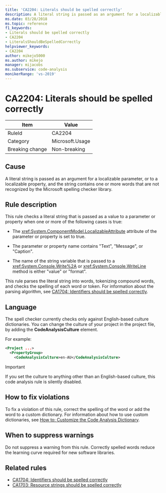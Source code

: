 ```yaml
---
title: 'CA2204: Literals should be spelled correctly'
description: A literal string is passed as an argument for a localizable parameter, or to a localizable property, and the string contains one or more words that are not recognized by the Microsoft spelling checker library.
ms.date: 03/28/2018
ms.topic: reference
f1_keywords:
- Literals should be spelled correctly
- CA2204
- LiteralsShouldBeSpelledCorrectly
helpviewer_keywords:
- CA2204
author: mikejo5000
ms.author: mikejo
manager: mijacobs
ms.subservice: code-analysis
monikerRange: 'vs-2019'
---
```


# CA2204: Literals should be spelled correctly

|Item|Value|
|-|-|
|RuleId|CA2204|
|Category|Microsoft.Usage|
|Breaking change|Non-breaking|

## Cause

A literal string is passed as an argument for a localizable parameter, or to a localizable property, and the string contains one or more words that are not recognized by the Microsoft spelling checker library.

## Rule description

This rule checks a literal string that is passed as a value to a parameter or property when one or more of the following cases is true:

- The <xref:System.ComponentModel.LocalizableAttribute> attribute of the parameter or property is set to true.

- The parameter or property name contains "Text", "Message", or "Caption".

- The name of the string variable that is passed to a <xref:System.Console.Write%2A> or <xref:System.Console.WriteLine> method is either "value" or "format".

This rule parses the literal string into words, tokenizing compound words, and checks the spelling of each word or token. For information about the parsing algorithm, see [CA1704: Identifiers should be spelled correctly](../code-quality/ca1704.md).

## Language

The spell checker currently checks only against English-based culture dictionaries. You can change the culture of your project in the project file, by adding the **CodeAnalysisCulture** element.

For example:

```xml
<Project ...>
  <PropertyGroup>
    <CodeAnalysisCulture>en-AU</CodeAnalysisCulture>
```

> [!IMPORTANT]
> If you set the culture to anything other than an English-based culture, this code analysis rule is silently disabled.

## How to fix violations

To fix a violation of this rule, correct the spelling of the word or add the word to a custom dictionary. For information about how to use custom dictionaries, see [How to: Customize the Code Analysis Dictionary](../code-quality/how-to-customize-the-code-analysis-dictionary.md).

## When to suppress warnings

Do not suppress a warning from this rule. Correctly spelled words reduce the learning curve required for new software libraries.

## Related rules

- [CA1704: Identifiers should be spelled correctly](../code-quality/ca1704.md)
- [CA1703: Resource strings should be spelled correctly](../code-quality/ca1703.md)
